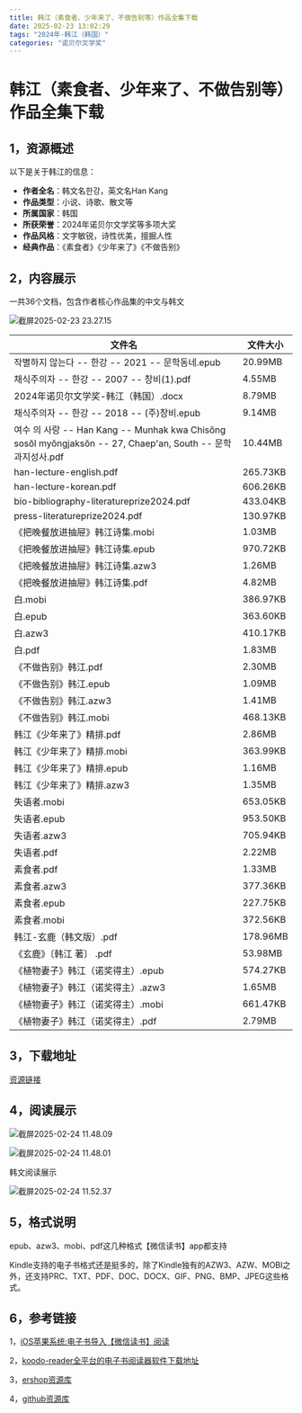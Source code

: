 ```yaml
---
title: 韩江（素食者、少年来了、不做告别等）作品全集下载
date: 2025-02-23 13:02:29
tags: "2024年-韩江（韩国）"
categories: "诺贝尔文学奖"
---
```


# 韩江（素食者、少年来了、不做告别等）作品全集下载

## 1，资源概述

以下是关于韩江的信息：
- **作者全名**：韩文名한강，英文名Han Kang
- **作品类型**：小说、诗歌、散文等
- **所属国家**：韩国
- **所获荣誉**：2024年诺贝尔文学奖等多项大奖
- **作品风格**：文字敏锐，诗性优美，擅掘人性
- **经典作品**：《素食者》《少年来了》《不做告别》



## 2，内容展示
一共36个文档，包含作者核心作品集的中文与韩文

![截屏2025-02-23 23.27.15](https://linkee-top-public.oss-cn-hangzhou.aliyuncs.com/ershop/202502232327103.png)


| 文件名                                                                                                                 | 文件大小     |
|---------------------------------------------------------------------------------------------------------------------|----------|
 | 작별하지 않는다 -- 한강 -- 2021 -- 문학동네.epub                                                           | 20.99MB  | 
 | 채식주의자 -- 한강 -- 2007 -- 창비(1).pdf                                                                       | 4.55MB   | 
 | 2024年诺贝尔文学奖-韩江（韩国）.docx                                                                                             | 8.79MB   | 
 | 채식주의자 -- 한강 -- 2018 -- (주)창비.epub                                                                     | 9.14MB   | 
 | 여수 의 사랑 -- Han Kang -- Munhak kwa Chisŏng sosŏl myŏngjaksŏn -- 27, Chaep'an, South -- 문학과지성사.pdf | 10.44MB  |
 | han-lecture-english.pdf                                                                                             | 265.73KB | 
 | han-lecture-korean.pdf                                                                                              | 606.26KB | 
 | bio-bibliography-literatureprize2024.pdf                                                                            | 433.04KB | 
 | press-literatureprize2024.pdf                                                                                       | 130.97KB |
 | 《把晚餐放进抽屉》韩江诗集.mobi                                                                                                  | 1.03MB   | 
 | 《把晚餐放进抽屉》韩江诗集.epub                                                                                                  | 970.72KB | 
 | 《把晚餐放进抽屉》韩江诗集.azw3                                                                                                  | 1.26MB   | 
 | 《把晚餐放进抽屉》韩江诗集.pdf                                                                                                   | 4.82MB   | 
 | 白.mobi                                                                                                              | 386.97KB | 
 | 白.epub                                                                                                              | 363.60KB | 
 | 白.azw3                                                                                                              | 410.17KB | 
 | 白.pdf                                                                                                               | 1.83MB   | 
 | 《不做告别》韩江.pdf                                                                                                        | 2.30MB   | 
 | 《不做告别》韩江.epub                                                                                                       | 1.09MB   | 
 | 《不做告别》韩江.azw3                                                                                                       | 1.41MB   | 
 | 《不做告别》韩江.mobi                                                                                                       | 468.13KB | 
 | 韩江《少年来了》精排.pdf                                                                                                      | 2.86MB   | 
 | 韩江《少年来了》精排.mobi                                                                                                     | 363.99KB | 
 | 韩江《少年来了》精排.epub                                                                                                     | 1.16MB   | 
 | 韩江《少年来了》精排.azw3                                                                                                     | 1.35MB   | 
 | 失语者.mobi                                                                                                            | 653.05KB | 
 | 失语者.epub                                                                                                            | 953.50KB | 
 | 失语者.azw3                                                                                                            | 705.94KB | 
 | 失语者.pdf                                                                                                             | 2.22MB   | 
 | 素食者.pdf                                                                                                             | 1.33MB   | 
 | 素食者.azw3                                                                                                            | 377.36KB | 
 | 素食者.epub                                                                                                            | 227.75KB | 
 | 素食者.mobi                                                                                                            | 372.56KB | 
 | 韩江-玄鹿（韩文版）.pdf                                                                                                      | 178.96MB | 
 | 《玄鹿》〔韩江 著〕 .pdf                                                                                                     | 53.98MB  | 
 | 《植物妻子》韩江（诺奖得主）.epub                                                                                                 | 574.27KB | 
 | 《植物妻子》韩江（诺奖得主）.azw3                                                                                                 | 1.65MB   | 
 | 《植物妻子》韩江（诺奖得主）.mobi                                                                                                 | 661.47KB | 
 | 《植物妻子》韩江（诺奖得主）.pdf                                                                                                  | 2.79MB   | 



## 3，下载地址


[资源链接](https://www.linkee.top/goods-front/pay?id=16&trafficSource=ershop)



## 4，阅读展示



![截屏2025-02-24 11.48.09](https://linkee-top-public.oss-cn-hangzhou.aliyuncs.com/ershop/202502241148227.png)

![截屏2025-02-24 11.48.01](https://linkee-top-public.oss-cn-hangzhou.aliyuncs.com/ershop/202502241148297.png)

韩文阅读展示

![截屏2025-02-24 11.52.37](https://linkee-top-public.oss-cn-hangzhou.aliyuncs.com/ershop/202502241152502.png)




## 5，格式说明
epub、azw3、mobi、pdf这几种格式【微信读书】app都支持

Kindle支持的电子书格式还是挺多的，除了Kindle独有的AZW3、AZW、MOBI之外，还支持PRC、TXT、PDF、DOC、DOCX、GIF、PNG、BMP、JPEG这些格式。


## 6，参考链接

1，[iOS苹果系统:电子书导入【微信读书】阅读](https://blog.51cto.com/u_16223356/13342709)

2，[koodo-reader全平台的电子书阅读器软件下载地址](https://github.com/koodo-reader/koodo-reader/releases/tag/v1.7.9)

3，[ershop资源库](https://ershop.top/)

4，[github资源库](https://mufasa007.github.io/)
